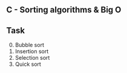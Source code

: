 ## C - Sorting algorithms & Big O

## Task

0. Bubble sort
1. Insertion sort
2. Selection sort
3. Quick sort
